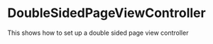 DoubleSidedPageViewController
=============================

This shows how to set up a double sided page view controller
